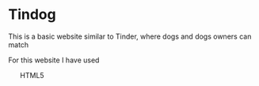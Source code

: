 <h1>Tindog</h1>

<p>This is a basic website similar to Tinder, where dogs and dogs owners can match</p> 
<p>For this website I have used</p>
<ul>
HTML5
</ul>
